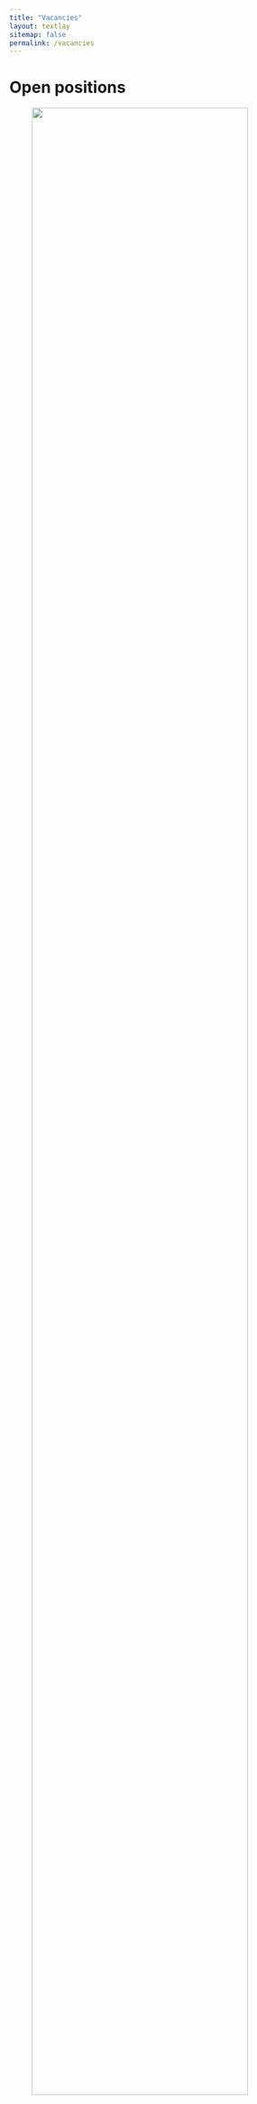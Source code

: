 ```yaml
---
title: "Vacancies"
layout: textlay
sitemap: false
permalink: /vacancies
---
```


# Open positions



<figure>
<img src="{{ site.url }}{{ site.baseurl }}/images/xxx.jpg" width="95%">
</figure>
